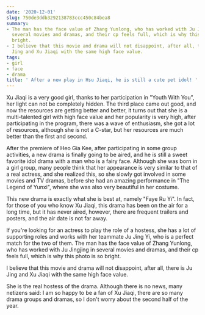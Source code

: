 ```yaml
---
date: '2020-12-01'
slug: 750de3ddb3292138783ccc450c84bea8
summary:
- The man has the face value of Zhang Yunlong, who has worked with Ju Jingjing in
  several movies and dramas, and their cp feels full, which is why this photo is so
  bright.
- I believe that this movie and drama will not disappoint, after all, there is Ju
  Jing and Xu Jiaqi with the same high face value.
tags:
- girl
- face
- drama
title: ' After a new play in Hsu Jiaqi, he is still a cute pet idol! '
---
```


 Xu Jiaqi is a very good girl, thanks to her participation in "Youth With You", her light can not be completely hidden. The third place came out good, and now the resources are getting better and better, it turns out that she is a multi-talented girl with high face value and her popularity is very high, after participating in the program, there was a wave of enthusiasm, she got a lot of resources, although she is not a C-star, but her resources are much better than the first and second.

After the premiere of Heo Gia Kee, after participating in some group activities, a new drama is finally going to be aired, and he is still a sweet favorite idol drama with a man who is a fairy face. Although she was born in a girl group, many people think that her appearance is very similar to that of a real actress, and she realized this, so she slowly got involved in some movies and TV dramas, before she had an amazing performance in "The Legend of Yunxi", where she was also very beautiful in her costume.

This new drama is exactly what she is best at, namely "Faye Ru Yi". In fact, for those of you who know Xu Jiaqi, this drama has been on the air for a long time, but it has never aired, however, there are frequent trailers and posters, and the air date is not far away.

If you're looking for an actress to play the role of a hostess, she has a lot of supporting roles and works with her teammate Ju Jing Yi, who is a perfect match for the two of them. The man has the face value of Zhang Yunlong, who has worked with Ju Jingjing in several movies and dramas, and their cp feels full, which is why this photo is so bright.

I believe that this movie and drama will not disappoint, after all, there is Ju Jing and Xu Jiaqi with the same high face value.

She is the real hostess of the drama. Although there is no news, many netizens said: I am so happy to be a fan of Xu Jiaqi, there are so many drama groups and dramas, so I don't worry about the second half of the year.

 
        